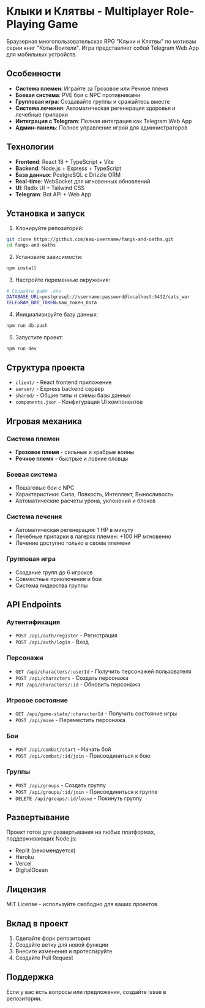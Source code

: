 # Клыки и Клятвы - Multiplayer Role-Playing Game

Браузерная многопользовательская RPG "Клыки и Клятвы" по мотивам серии книг "Коты-Воители". Игра представляет собой Telegram Web App для мобильных устройств.

## Особенности

- **Система племен**: Играйте за Грозовое или Речное племя
- **Боевая система**: PVE бои с NPC противниками
- **Групповая игра**: Создавайте группы и сражайтесь вместе
- **Система лечения**: Автоматическая регенерация здоровья и лечебные припарки
- **Интеграция с Telegram**: Полная интеграция как Telegram Web App
- **Админ-панель**: Полное управление игрой для администраторов

## Технологии

- **Frontend**: React 18 + TypeScript + Vite
- **Backend**: Node.js + Express + TypeScript
- **База данных**: PostgreSQL с Drizzle ORM
- **Real-time**: WebSocket для мгновенных обновлений
- **UI**: Radix UI + Tailwind CSS
- **Telegram**: Bot API + Web App

## Установка и запуск

1. Клонируйте репозиторий:
```bash
git clone https://github.com/ваш-username/fangs-and-oaths.git
cd fangs-and-oaths
```

2. Установите зависимости:
```bash
npm install
```

3. Настройте переменные окружения:
```bash
# Создайте файл .env
DATABASE_URL=postgresql://username:password@localhost:5432/cats_war
TELEGRAM_BOT_TOKEN=ваш_токен_бота
```

4. Инициализируйте базу данных:
```bash
npm run db:push
```

5. Запустите проект:
```bash
npm run dev
```

## Структура проекта

- `client/` - React frontend приложение
- `server/` - Express backend сервер
- `shared/` - Общие типы и схемы базы данных
- `components.json` - Конфигурация UI компонентов

## Игровая механика

### Система племен
- **Грозовое племя** - сильные и храбрые воины
- **Речное племя** - быстрые и ловкие пловцы

### Боевая система
- Пошаговые бои с NPC
- Характеристики: Сила, Ловкость, Интеллект, Выносливость
- Автоматические расчеты урона, уклонений и блоков

### Система лечения
- Автоматическая регенерация: 1 HP в минуту
- Лечебные припарки в лагерях племен: +100 HP мгновенно
- Лечение доступно только в своем племени

### Групповая игра
- Создание групп до 6 игроков
- Совместные приключения и бои
- Система лидерства группы

## API Endpoints

### Аутентификация
- `POST /api/auth/register` - Регистрация
- `POST /api/auth/login` - Вход

### Персонажи
- `GET /api/characters/:userId` - Получить персонажей пользователя
- `POST /api/characters` - Создать персонажа
- `PUT /api/characters/:id` - Обновить персонажа

### Игровое состояние
- `GET /api/game-state/:characterId` - Получить состояние игры
- `POST /api/move` - Переместить персонажа

### Бои
- `POST /api/combat/start` - Начать бой
- `POST /api/combat/:id/join` - Присоединиться к бою

### Группы
- `POST /api/groups` - Создать группу
- `POST /api/groups/:id/join` - Присоединиться к группе
- `DELETE /api/groups/:id/leave` - Покинуть группу

## Развертывание

Проект готов для развертывания на любых платформах, поддерживающих Node.js:
- Replit (рекомендуется)
- Heroku
- Vercel
- DigitalOcean

## Лицензия

MIT License - используйте свободно для ваших проектов.

## Вклад в проект

1. Сделайте форк репозитория
2. Создайте ветку для новой функции
3. Внесите изменения и протестируйте
4. Создайте Pull Request

## Поддержка

Если у вас есть вопросы или предложения, создайте Issue в репозитории.